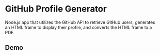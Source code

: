 # GitHub Profile Generator
Node.js app that utilizes the GitHub API to retrieve GitHub users, generates an HTML frame to display their profile, and converts the HTML frame to a PDF.

## Demo

